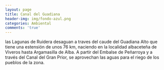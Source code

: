 ```yaml
---
layout: page
title: Canal del Guadiana
header-img: img/fondo-azul.png
categories: Ambiental
comments: 'true'
---
```



las Lagunas de Ruidera desaguan a traves del caude del Guadiana Alto que tiene una estensión de unos 76 km, naciendo en la localidad albaceteña de Viveros hasta Argamasilla de Alba. A partir del Embalse de Peñarroya y a través del Canal del Gran Prior, se aprovechan las aguas para el riego de los pueblos de la zona.

<div class="photos">
</div>
